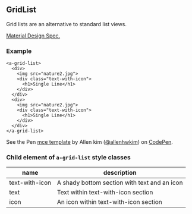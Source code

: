 <a name="GridList"></a>

## GridList
Grid lists are an alternative to standard list views.

[Material Design Spec.](https://material.io/guidelines/components/grid-lists.html#grid-lists-specs)

### Example
```
<a-grid-list>
  <div>
    <img src="nature2.jpg">
    <div class="text-with-icon">
      <h1>Single Line</h1>
    </div>
  </div>
  <div>
    <img src="nature2.jpg">
    <div class="text-with-icon">
      <h1>Single Line</h1>
    </div>
  </div>
</a-grid-list>
```

<p data-height="300" data-theme-id="32189" data-slug-hash="BJmaeb" data-default-tab="html,result" data-user="allenhwkim" data-embed-version="2" data-pen-title="mce template" class="codepen">See the Pen <a href="https://codepen.io/allenhwkim/pen/PEJKKo/">mce template</a> by Allen kim (<a href="https://codepen.io/allenhwkim">@allenhwkim</a>) on <a href="https://codepen.io">CodePen</a>.</p>
<script async src="https://production-assets.codepen.io/assets/embed/ei.js"></script>

### Child element of `a-grid-list` style classes
 |name|description|
 |---|---|
 |text-with-icon| A shady bottom section with text and an icon
 |text| Text within text-with-icon section 
 |icon| An icon within text-with-icon section

